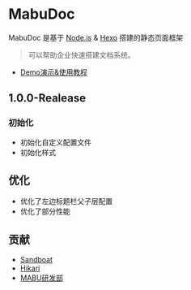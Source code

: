 # MabuDoc

MabuDoc 是基于 [Node.js](https://nodejs.org/) & [Hexo](https://hexo.io/zh-cn/docs/) 搭建的静态页面框架

> 可以帮助企业快速搭建文档系统。

* [Demo演示&使用教程](https://hand-mabu.github.io/hexo-mabu-doc/)

## 1.0.0-Realease

### 初始化
* 初始化自定义配置文件
* 初始化样式

## 优化
* 优化了左边标题栏父子层配置
* 优化了部分性能

## 贡献
* [Sandboat](https://github.com/SandBoat)
* [Hikari](https://github.com/CMemorY180819)
* [MABU研发部](https://github.com/hand-mabu)